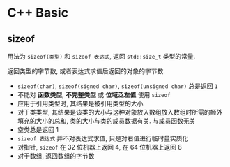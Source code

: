 # C++ Basic

## sizeof

用法为 `sizeof(类型)` 和 `sizeof 表达式`, 返回 `std::size_t` 类型的常量.

返回类型的字节数, 或者表达式求值后返回的对象的字节数.

- `sizeof(char)`, `sizeof(signed char)`, `sizeof(unsigned char)` 总是返回 `1`
- 不能对 __函数类型__, __不完整类型__ 或 __位域泛左值__ 使用 `sizeof`
- 应用于引用类型时, 其结果是被引用类型的大小
- 对于类类型, 其结果是该类的大小与这种对象放入数组放入数组时所需的额外填充的大小的总和, 类的大小与类的成员数据有关. 与成员函数无关
- 空类总是返回 1
- `sizeof 表达式` 并不对表达式求值, 只是对右值进行临时量实质化
- 对指针, `sizeof` 在 32 位机器上返回 4, 在 64 位机器上返回 8
- 对于数组, 返回数组的字节数
